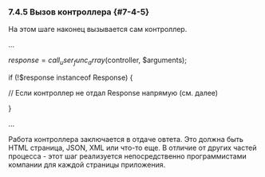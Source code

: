 ### 7.4.5 Вызов контроллера {#7-4-5}

На этом шаге наконец вызывается сам контроллер.

...

$response = call_user_func_array($controller, $arguments);

 if (!$response instanceof Response) {

   // Если контроллер не отдал Response напрямую (см. далее)

}

…

Работа контроллера заключается в отдаче овтета. Это должна быть HTML страница, JSON, XML или что-то еще. В отличие от других частей процесса - этот шаг реализуется непосредственно программистами компании для каждой страницы приложения.